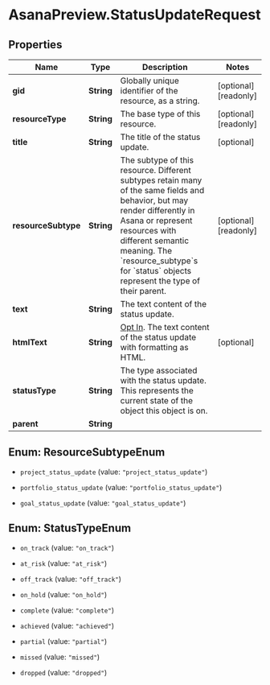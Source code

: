 # AsanaPreview.StatusUpdateRequest

## Properties

Name | Type | Description | Notes
------------ | ------------- | ------------- | -------------
**gid** | **String** | Globally unique identifier of the resource, as a string. | [optional] [readonly] 
**resourceType** | **String** | The base type of this resource. | [optional] [readonly] 
**title** | **String** | The title of the status update. | [optional] 
**resourceSubtype** | **String** | The subtype of this resource. Different subtypes retain many of the same fields and behavior, but may render differently in Asana or represent resources with different semantic meaning. The &#x60;resource_subtype&#x60;s for &#x60;status&#x60; objects represent the type of their parent. | [optional] [readonly] 
**text** | **String** | The text content of the status update. | 
**htmlText** | **String** | [Opt In](/docs/inputoutput-options). The text content of the status update with formatting as HTML. | [optional] 
**statusType** | **String** | The type associated with the status update. This represents the current state of the object this object is on. | 
**parent** | **String** |  | 



## Enum: ResourceSubtypeEnum


* `project_status_update` (value: `"project_status_update"`)

* `portfolio_status_update` (value: `"portfolio_status_update"`)

* `goal_status_update` (value: `"goal_status_update"`)





## Enum: StatusTypeEnum


* `on_track` (value: `"on_track"`)

* `at_risk` (value: `"at_risk"`)

* `off_track` (value: `"off_track"`)

* `on_hold` (value: `"on_hold"`)

* `complete` (value: `"complete"`)

* `achieved` (value: `"achieved"`)

* `partial` (value: `"partial"`)

* `missed` (value: `"missed"`)

* `dropped` (value: `"dropped"`)




